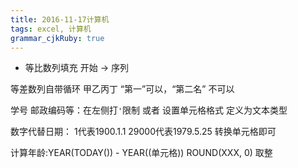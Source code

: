 ```yaml
---
title: 2016-11-17计算机 
tags: excel, 计算机
grammar_cjkRuby: true
---
```

* 等比数列填充
开始 -> 序列

等差数列自带循环 甲乙丙丁
“第一”可以，“第二名” 不可以

学号 邮政编码等：在左侧打`'`限制
或者 设置单元格格式 定义为文本类型

数字代替日期：
1代表1900.1.1
29000代表1979.5.25
转换单元格即可

计算年龄:YEAR(TODAY()) - YEAR((单元格))
ROUND(XXX, 0) 取整

